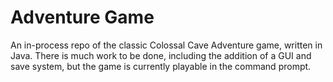 # Adventure Game
An in-process repo of the classic Colossal Cave Adventure game, written in Java.  There is much work to be done, 
including the addition of a GUI and save system, but the game is currently playable in the command prompt.
